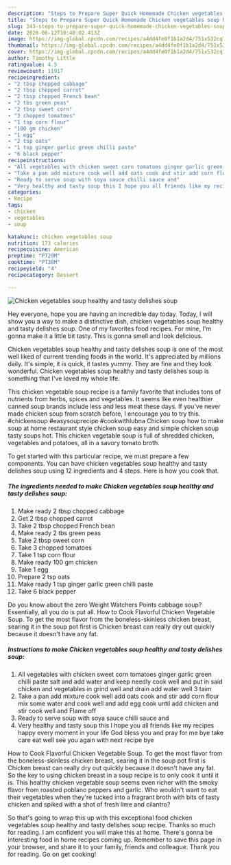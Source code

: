 ```yaml
---
description: "Steps to Prepare Super Quick Homemade Chicken vegetables soup healthy and tasty delishes soup"
title: "Steps to Prepare Super Quick Homemade Chicken vegetables soup healthy and tasty delishes soup"
slug: 343-steps-to-prepare-super-quick-homemade-chicken-vegetables-soup-healthy-and-tasty-delishes-soup
date: 2020-06-12T10:40:02.413Z
image: https://img-global.cpcdn.com/recipes/a4dd4fe0f1b1a2d4/751x532cq70/chicken-vegetables-soup-healthy-and-tasty-delishes-soup-recipe-main-photo.jpg
thumbnail: https://img-global.cpcdn.com/recipes/a4dd4fe0f1b1a2d4/751x532cq70/chicken-vegetables-soup-healthy-and-tasty-delishes-soup-recipe-main-photo.jpg
cover: https://img-global.cpcdn.com/recipes/a4dd4fe0f1b1a2d4/751x532cq70/chicken-vegetables-soup-healthy-and-tasty-delishes-soup-recipe-main-photo.jpg
author: Timothy Little
ratingvalue: 4.5
reviewcount: 11917
recipeingredient:
- "2 tbsp chopped cabbage"
- "2 tbsp chopped carrot"
- "2 tbsp chopped French bean"
- "2 tbs green peas"
- "2 tbsp sweet corn"
- "3 chopped tomatoes"
- "1 tsp corn flour"
- "100 gm chicken"
- "1 egg"
- "2 tsp oats"
- "1 tsp ginger garlic green chilli paste"
- "6 black pepper"
recipeinstructions:
- "All vegetables with chicken sweet corn tomatoes ginger garlic green chilli paste salt and add water and keep needly cook well and put in said chicken and vegetables in grind well and drain add water well 3 taim"
- "Take a pan add mixture cook well add oats cook and stir add corn flour mix some water and cook well and add egg cook until add chicken and stir cook well and Flame off"
- "Ready to serve soup with soya sauce chilli sauce and"
- "Very healthy and tasty soup this I hope you all friends like my recipes happy every moment in your life God bless you and pray for me bye take care eat well see you again with next recipe bye"
categories:
- Recipe
tags:
- chicken
- vegetables
- soup

katakunci: chicken vegetables soup 
nutrition: 173 calories
recipecuisine: American
preptime: "PT29M"
cooktime: "PT38M"
recipeyield: "4"
recipecategory: Dessert

---
```



![Chicken vegetables soup healthy and tasty delishes soup](https://img-global.cpcdn.com/recipes/a4dd4fe0f1b1a2d4/751x532cq70/chicken-vegetables-soup-healthy-and-tasty-delishes-soup-recipe-main-photo.jpg)

Hey everyone, hope you are having an incredible day today. Today, I will show you a way to make a distinctive dish, chicken vegetables soup healthy and tasty delishes soup. One of my favorites food recipes. For mine, I'm gonna make it a little bit tasty. This is gonna smell and look delicious.

Chicken vegetables soup healthy and tasty delishes soup is one of the most well liked of current trending foods in the world. It's appreciated by millions daily. It's simple, it is quick, it tastes yummy. They are fine and they look wonderful. Chicken vegetables soup healthy and tasty delishes soup is something that I've loved my whole life.

This chicken vegetable soup recipe is a family favorite that includes tons of nutrients from herbs, spices and vegetables. It seems like even healthier canned soup brands include less and less meat these days. If you&#39;ve never made chicken soup from scratch before, I encourage you to try this. #chickensoup #easysouprecipe #cookwithlubna Chicken soup how to make soup at home restaurant style chicken soup easy and simple chicken soup tasty soups hot. This chicken vegetable soup is full of shredded chicken, vegetables and potatoes, all in a savory tomato broth.


To get started with this particular recipe, we must prepare a few components. You can have chicken vegetables soup healthy and tasty delishes soup using 12 ingredients and 4 steps. Here is how you cook that.

<!--inarticleads1-->

##### The ingredients needed to make Chicken vegetables soup healthy and tasty delishes soup:

1. Make ready 2 tbsp chopped cabbage
1. Get 2 tbsp chopped carrot
1. Take 2 tbsp chopped French bean
1. Make ready 2 tbs green peas
1. Take 2 tbsp sweet corn
1. Take 3 chopped tomatoes
1. Take 1 tsp corn flour
1. Make ready 100 gm chicken
1. Take 1 egg
1. Prepare 2 tsp oats
1. Make ready 1 tsp ginger garlic green chilli paste
1. Take 6 black pepper


Do you know about the zero Weight Watchers Points cabbage soup? Essentially, all you do is put all. How to Cook Flavorful Chicken Vegetable Soup. To get the most flavor from the boneless-skinless chicken breast, searing it in the soup pot first is Chicken breast can really dry out quickly because it doesn&#39;t have any fat. 

<!--inarticleads2-->

##### Instructions to make Chicken vegetables soup healthy and tasty delishes soup:

1. All vegetables with chicken sweet corn tomatoes ginger garlic green chilli paste salt and add water and keep needly cook well and put in said chicken and vegetables in grind well and drain add water well 3 taim
1. Take a pan add mixture cook well add oats cook and stir add corn flour mix some water and cook well and add egg cook until add chicken and stir cook well and Flame off
1. Ready to serve soup with soya sauce chilli sauce and
1. Very healthy and tasty soup this I hope you all friends like my recipes happy every moment in your life God bless you and pray for me bye take care eat well see you again with next recipe bye


How to Cook Flavorful Chicken Vegetable Soup. To get the most flavor from the boneless-skinless chicken breast, searing it in the soup pot first is Chicken breast can really dry out quickly because it doesn&#39;t have any fat. So the key to using chicken breast in a soup recipe is to only cook it until it is. This healthy chicken vegetable soup seems even richer with the smoky flavor from roasted poblano peppers and garlic. Who wouldn&#39;t want to eat their vegetables when they&#39;re tucked into a fragrant broth with bits of tasty chicken and spiked with a shot of fresh lime and cilantro? 

So that's going to wrap this up with this exceptional food chicken vegetables soup healthy and tasty delishes soup recipe. Thanks so much for reading. I am confident you will make this at home. There's gonna be interesting food in home recipes coming up. Remember to save this page in your browser, and share it to your family, friends and colleague. Thank you for reading. Go on get cooking!
